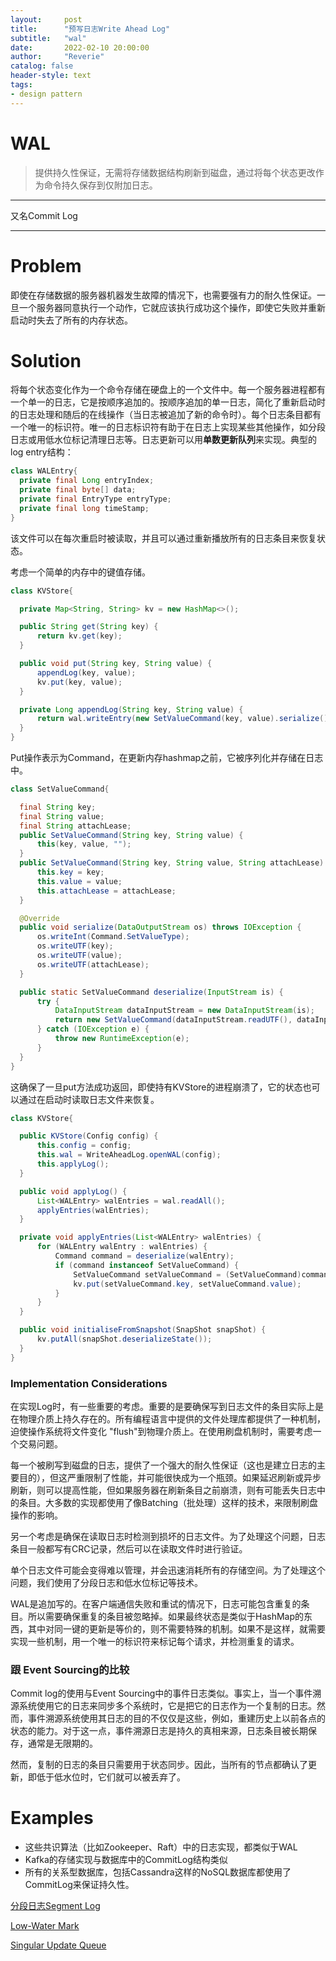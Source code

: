 ```yaml
---
layout:     post
title:      "预写日志Write Ahead Log"
subtitle:   "wal"
date:       2022-02-10 20:00:00
author:     "Reverie"
catalog: false
header-style: text
tags:
- design pattern
---
```

# WAL

> 提供持久性保证，无需将存储数据结构刷新到磁盘，通过将每个状态更改作为命令持久保存到仅附加日志。
>

---

又名Commit Log

---

# **Problem**

即使在存储数据的服务器机器发生故障的情况下，也需要强有力的耐久性保证。一旦一个服务器同意执行一个动作，它就应该执行成功这个操作，即使它失败并重新启动时失去了所有的内存状态。

# Solution

将每个状态变化作为一个命令存储在硬盘上的一个文件中。每一个服务器进程都有一个单一的日志，它是按顺序追加的。按顺序追加的单一日志，简化了重新启动时的日志处理和随后的在线操作（当日志被追加了新的命令时）。每个日志条目都有一个唯一的标识符。唯一的日志标识符有助于在日志上实现某些其他操作，如分段日志或用低水位标记清理日志等。日志更新可以用**单数更新队列**来实现。典型的log entry结构：

```java
class WALEntry{
  private final Long entryIndex;
  private final byte[] data;
  private final EntryType entryType;
  private final long timeStamp;
}
```

该文件可以在每次重启时被读取，并且可以通过重新播放所有的日志条目来恢复状态。

考虑一个简单的内存中的键值存储。

```java
class KVStore{

  private Map<String, String> kv = new HashMap<>();

  public String get(String key) {
      return kv.get(key);
  }

  public void put(String key, String value) {
      appendLog(key, value);
      kv.put(key, value);
  }

  private Long appendLog(String key, String value) {
      return wal.writeEntry(new SetValueCommand(key, value).serialize());
  }
}
```

Put操作表示为Command，在更新内存hashmap之前，它被序列化并存储在日志中。

```java
class SetValueCommand{

  final String key;
  final String value;
  final String attachLease;
  public SetValueCommand(String key, String value) {
      this(key, value, "");
  }
  public SetValueCommand(String key, String value, String attachLease) {
      this.key = key;
      this.value = value;
      this.attachLease = attachLease;
  }

  @Override
  public void serialize(DataOutputStream os) throws IOException {
      os.writeInt(Command.SetValueType);
      os.writeUTF(key);
      os.writeUTF(value);
      os.writeUTF(attachLease);
  }

  public static SetValueCommand deserialize(InputStream is) {
      try {
          DataInputStream dataInputStream = new DataInputStream(is);
          return new SetValueCommand(dataInputStream.readUTF(), dataInputStream.readUTF(), dataInputStream.readUTF());
      } catch (IOException e) {
          throw new RuntimeException(e);
      }
  }
}
```

这确保了一旦put方法成功返回，即使持有KVStore的进程崩溃了，它的状态也可以通过在启动时读取日志文件来恢复。

```java
class KVStore{

  public KVStore(Config config) {
      this.config = config;
      this.wal = WriteAheadLog.openWAL(config);
      this.applyLog();
  }

  public void applyLog() {
      List<WALEntry> walEntries = wal.readAll();
      applyEntries(walEntries);
  }

  private void applyEntries(List<WALEntry> walEntries) {
      for (WALEntry walEntry : walEntries) {
          Command command = deserialize(walEntry);
          if (command instanceof SetValueCommand) {
              SetValueCommand setValueCommand = (SetValueCommand)command;
              kv.put(setValueCommand.key, setValueCommand.value);
          }
      }
  }

  public void initialiseFromSnapshot(SnapShot snapShot) {
      kv.putAll(snapShot.deserializeState());
  }
}
```

### **Implementation Considerations**

在实现Log时，有一些重要的考虑。重要的是要确保写到日志文件的条目实际上是在物理介质上持久存在的。所有编程语言中提供的文件处理库都提供了一种机制，迫使操作系统将文件变化 "flush"到物理介质上。在使用刷盘机制时，需要考虑一个交易问题。

每一个被刷写到磁盘的日志，提供了一个强大的耐久性保证（这也是建立日志的主要目的），但这严重限制了性能，并可能很快成为一个瓶颈。如果延迟刷新或异步刷新，则可以提高性能，但如果服务器在刷新条目之前崩溃，则有可能丢失日志中的条目。大多数的实现都使用了像Batching（批处理）这样的技术，来限制刷盘操作的影响。

另一个考虑是确保在读取日志时检测到损坏的日志文件。为了处理这个问题，日志条目一般都写有CRC记录，然后可以在读取文件时进行验证。

单个日志文件可能会变得难以管理，并会迅速消耗所有的存储空间。为了处理这个问题，我们使用了分段日志和低水位标记等技术。

WAL是追加写的。在客户端通信失败和重试的情况下，日志可能包含重复的条目。所以需要确保重复的条目被忽略掉。如果最终状态是类似于HashMap的东西，其中对同一键的更新是等价的，则不需要特殊的机制。如果不是这样，就需要实现一些机制，用一个唯一的标识符来标记每个请求，并检测重复的请求。

### 跟 **Event Sourcing的比较**

Commit log的使用与Event Sourcing中的事件日志类似。事实上，当一个事件溯源系统使用它的日志来同步多个系统时，它是把它的日志作为一个复制的日志。然而，事件溯源系统使用其日志的目的不仅仅是这些，例如，重建历史上以前各点的状态的能力。对于这一点，事件溯源日志是持久的真相来源，日志条目被长期保存，通常是无限期的。

然而，复制的日志的条目只需要用于状态同步。因此，当所有的节点都确认了更新，即低于低水位时，它们就可以被丢弃了。

# **Examples**

- 这些共识算法（比如Zookeeper、Raft）中的日志实现，都类似于WAL
- Kafka的存储实现与数据库中的CommitLog结构类似
- 所有的关系型数据库，包括Cassandra这样的NoSQL数据库都使用了CommitLog来保证持久性。

[分段日志Segment Log](https://www.notion.so/Segment-Log-1c65900853d7453aaf806e9cfc7c01a8)

[Low-Water Mark](https://www.notion.so/Low-Water-Mark-bdf8cd407c1246099a29fe909fb56f41)

[Singular Update Queue](https://www.notion.so/Singular-Update-Queue-43ff7f371ec34552b316b994f5efa8ca)